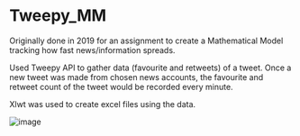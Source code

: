 # Tweepy_MM

Originally done in 2019 for an assignment to create a Mathematical Model tracking how fast news/information spreads.

Used Tweepy API to gather data (favourite and retweets) of a tweet. Once a new tweet was made from chosen news accounts, the favourite and retweet count of the tweet would be recorded every minute.

Xlwt was used to create excel files using the data.

![image](https://user-images.githubusercontent.com/93315900/212492315-59e4f482-5d8d-483f-8323-3a64bd08dbca.png)

